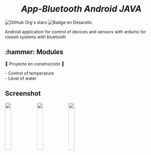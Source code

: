 <h1 align="center"><em>App-Bluetooth Android JAVA</em></h1>

![GitHub Org's stars](https://img.shields.io/github/stars/camilafernanda?style=social)
![Badge en Desarollo](https://img.shields.io/badge/STATUS-EN%20DESAROLLO-green)

<p align="left">Android application for control of devices and sensors with arduino for closed systems with bluetooth</p>

<h2 align="left">:hammer: Modules</h2>

:construction: Proyecto en construcción :construction:

<p>- Control of temperature <br>- Level of water </p>

<h2 align="left">Screenshot</h2>

<img src="https://user-images.githubusercontent.com/77824752/211383931-d5f360ab-3dec-4f0a-894c-15f249dd6899.png" style="height: 20%; width:20%;">
<img src="https://user-images.githubusercontent.com/77824752/211383923-3a5d388d-cea3-4bc9-b246-b7e89e3139c7.png" style="height: 20%; width:20%;">
<img src="https://user-images.githubusercontent.com/77824752/211383908-22b7bfff-a7d5-49c8-82a0-5139fe44d17d.png" style="height: 20%; width:20%;">
